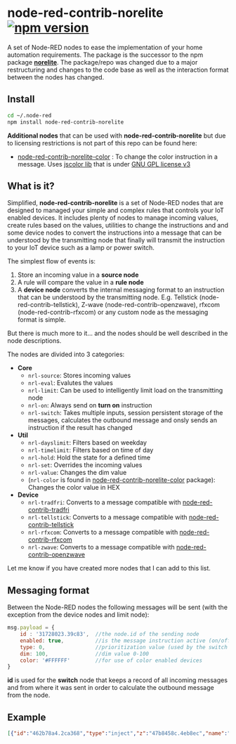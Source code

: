 # node-red-contrib-norelite [![npm version](https://badge.fury.io/js/node-red-contrib-norelite.svg)](https://badge.fury.io/js/node-red-contrib-norelite)
A set of Node-RED nodes to ease the implementation of your home automation requirements. 
The package is the successor to the npm package [**norelite**](https://www.npmjs.com/package/norelite). The package/repo was changed due to a major restructuring and changes to the code base as well as the interaction format between the nodes has changed. 
## Install
```bash
cd ~/.node-red
npm install node-red-contrib-norelite
```
**Additional nodes** that can be used with **node-red-contrib-norelite** but due to licensing restrictions is not part of this repo can be found here:
- [node-red-contrib-norelite-color](https://www.npmjs.com/package/node-red-contrib-norelite-color) : To change the color instruction in a message. Uses [jscolor lib](http://jscolor.com/) that is under [GNU GPL license v3](http://www.gnu.org/licenses/gpl-3.0.txt)

## What is it?
Simplified, **node-red-contrib-norelite** is a set of Node-RED nodes that are designed to managed your simple and complex rules that controls your IoT enabled devices. It includes plenty of nodes to manage incoming values, create rules based on the values, utilities to change the instructions and and some device nodes to convert the instructions into a message that can be understood by the transmitting node that finally will transmit the instruction to your IoT device such as a lamp or power switch.

The simplest flow of events is:
1. Store an incoming value in a **source node**
2. A rule will compare the value in a **rule node**
4. A **device node** converts the internal messaging format to an instruction that can be understood by the transmitting node. E.g. Tellstick (node-red-contrib-tellstick), Z-wave (node-red-contrib-openzwave), rfxcom (node-red-contrib-rfxcom) or any custom node as the messaging format is simple.

But there is much more to it... and the nodes should be well described in the node descriptions.

The nodes are divided into 3 categories:
- **Core**
    - `nrl-source`: Stores incoming values
    - `nrl-eval`: Evalutes the values
    - `nrl-limit`: Can be used to intelligently limit load on the transmitting node
    - `nrl-on`: Always send on **turn on** instruction
    - `nrl-switch`: Takes multiple inputs, session persistent storage of the messages, calculates the outbound message and onsly sends an instruction if the result has changed
- **Util**
    - `nrl-dayslimit`: Filters based on weekday
    - `nrl-timelimit`: Filters based on time of day
    - `nrl-hold`: Hold the state for a defined time
    - `nrl-set`: Overrides the incoming values
    - `nrl-value`: Changes the dim value
    - (`nrl-color` is found in [node-red-contrib-norelite-color](https://www.npmjs.com/package/node-red-contrib-norelite-color) package): Changes the color value in HEX
- **Device**
     - `nrl-tradfri`: Converts to a message compatible with [node-red-contrib-tradfri](https://www.npmjs.com/package/node-red-contrib-tradfri)
    - `nrl-tellstick`: Converts to a message compatible with [node-red-contrib-tellstick](https://www.npmjs.com/package/node-red-contrib-tellstick)
    - `nrl-rfxcom`: Converts to a message compatible with [node-red-contrib-rfxcom](https://www.npmjs.com/package/node-red-contrib-rfxcom)
    - `nrl-zwave`: Converts to a message compatible with [node-red-contrib-openzwave](https://www.npmjs.com/package/node-red-contrib-openzwave)

Let me know if you have created more nodes that I can add to this list.

## Messaging format
Between the Node-RED nodes the following messages will be sent (with the exception from the device nodes and limit node):
```javascript
msg.payload = {
    id : '31728023.39c83',  //the node.id of the sending node
    enabled: true,          //is the message instruction active (on/off)
    type: 0,                //prioritization value (used by the switch node). Default '0'
    dim: 100,               //dim value 0-100
    color: '#FFFFFF'        //for use of color enabled devices
}
```
**id** is used for the **switch** node that keeps a record of all incoming messages and from where it was sent in order to calculate the outbound message from the node.

## Example
```json
[{"id":"462b78a4.2ca368","type":"inject","z":"47b8458c.4eb8ec","name":"","topic":"","payload":"","payloadType":"date","repeat":"","crontab":"","once":false,"onceDelay":0.1,"x":160,"y":200,"wires":[["395a09c8.181916"]]},{"id":"395a09c8.181916","type":"nrl-source out","z":"47b8458c.4eb8ec","config":"db8f9191.d5a94","uid":"a2cfb921-87cc-4578-66ce-9ddce644947d","name":"toggle","def":"0","expire":false,"timeout":100,"timeoutUnits":"seconds","expval":"false","output":false,"hysteresis":0,"toggle":true,"outputs":0,"x":350,"y":200,"wires":[]},{"id":"2e275534.39c7fa","type":"nrl-eval in","z":"47b8458c.4eb8ec","config":"db8f9191.d5a94","name":"toggle + random","rules":[{"s":"a2cfb921-87cc-4578-66ce-9ddce644947d","t":"eq","v":"1"},{"s":"228cb108-203f-48c6-a413-603fd136ec6f","t":"gt","v":"0.5"}],"checkall":"true","inputson":false,"outputdelay":true,"inputs":0,"x":180,"y":460,"wires":[["3cd63014.53646"]]},{"id":"3c1c2521.3987ba","type":"nrl-rfxcom-out","z":"47b8458c.4eb8ec","name":"rfx enabled switch","code":"ABC/123","dimmable":false,"x":690,"y":460,"wires":[["82a8d9a3.52eac8"]]},{"id":"82a8d9a3.52eac8","type":"debug","z":"47b8458c.4eb8ec","name":"","active":true,"tosidebar":true,"console":false,"tostatus":false,"complete":"true","x":930,"y":460,"wires":[]},{"id":"5df1ea3d.c8a384","type":"inject","z":"47b8458c.4eb8ec","name":"","topic":"","payload":"","payloadType":"date","repeat":"","crontab":"","once":false,"onceDelay":0.1,"x":160,"y":260,"wires":[["793aa07a.74a72"]]},{"id":"793aa07a.74a72","type":"function","z":"47b8458c.4eb8ec","name":"Math.random()","func":"msg.payload = Math.random();\nreturn msg;","outputs":1,"noerr":0,"x":370,"y":260,"wires":[["d18a9fdf.d4a42"]]},{"id":"d18a9fdf.d4a42","type":"nrl-source out","z":"47b8458c.4eb8ec","config":"db8f9191.d5a94","uid":"228cb108-203f-48c6-a413-603fd136ec6f","name":"random","def":"0","expire":false,"timeout":100,"timeoutUnits":"seconds","expval":"false","output":false,"hysteresis":0,"toggle":false,"outputs":0,"x":560,"y":260,"wires":[]},{"id":"b2797391.24b51","type":"inject","z":"47b8458c.4eb8ec","name":"","topic":"","payload":"","payloadType":"date","repeat":"10","crontab":"","once":false,"onceDelay":0.1,"x":170,"y":320,"wires":[["6518f971.91c858"]]},{"id":"6518f971.91c858","type":"nrl-source out","z":"47b8458c.4eb8ec","config":"db8f9191.d5a94","uid":"3c27fa1c-5fe4-44be-b81a-69f37d64836f","name":"toggle 2","def":"0","expire":false,"timeout":100,"timeoutUnits":"seconds","expval":"false","output":false,"hysteresis":0,"toggle":true,"outputs":0,"x":360,"y":320,"wires":[]},{"id":"3cd63014.53646","type":"nrl-switch out","z":"47b8458c.4eb8ec","name":"calc","times":"8633f227.fa909","repeat":10,"repeatUnits":"minutes","x":370,"y":460,"wires":[["3c1c2521.3987ba"]]},{"id":"4ebb4cdb.2dfc94","type":"nrl-eval in","z":"47b8458c.4eb8ec","config":"db8f9191.d5a94","name":"Toggle2 On","rules":[{"s":"3c27fa1c-5fe4-44be-b81a-69f37d64836f","t":"eq","v":"1"}],"checkall":"true","inputson":false,"outputdelay":true,"inputs":0,"x":170,"y":520,"wires":[["3cd63014.53646"]]},{"id":"b3e24bd2.da5ab8","type":"comment","z":"47b8458c.4eb8ec","name":"Store some sources","info":"","x":180,"y":160,"wires":[]},{"id":"fdc83bfe.8ee608","type":"comment","z":"47b8458c.4eb8ec","name":"Define rules","info":"","x":170,"y":420,"wires":[]},{"id":"d1f87902.fe5808","type":"comment","z":"47b8458c.4eb8ec","name":"Calculate instruction on several rules","info":"","x":420,"y":420,"wires":[]},{"id":"f818642e.b87438","type":"comment","z":"47b8458c.4eb8ec","name":"Convert to rfxcom instruction","info":"","x":720,"y":420,"wires":[]},{"id":"998bc2c3.1f794","type":"comment","z":"47b8458c.4eb8ec","name":"Simulate transmitting node","info":"","x":990,"y":420,"wires":[]},{"id":"db8f9191.d5a94","type":"nrl-config","z":"","delay":"5","name":""},{"id":"8633f227.fa909","type":"nrl-switch-config","z":"","times":"1","name":""}]
```

